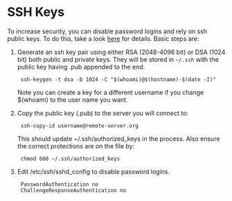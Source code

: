 
# SSH Keys

To increase security, you can disable password logins and rely on ssh public keys. To do
this, take a look [here](https://wiki.archlinux.org/index.php/SSH_Keys) for details. Basic
steps are:

1. Generate an ssh key pair using either RSA (2048-4096 bit) or DSA (1024 bit) both 
public and private keys. They will be stored in `~/.ssh` with the public key having .pub 
appended to the end.

        ssh-keygen -t dsa -b 1024 -C "$(whoami)@$(hostname)-$(date -I)"
    
    Note you can create a key for a different username if you change $(whoami) to the user name you want.

2. Copy the public key (.pub) to the server you will connect to:

        ssh-copy-id username@remote-server.org 

    This should update ~/.ssh/authorized_keys in the process. Also ensure the correct 
protections are on the file by:

        chmod 600 ~/.ssh/authorized_keys

3. Edit /etc/ssh/sshd_config to disable password logins.

		PasswordAuthentication no
		ChallengeResponseAuthentication no

    
